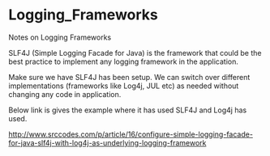 # Logging_Frameworks
Notes on Logging Frameworks


SLF4J (Simple Logging Facade for Java) is the framework that could be the best practice to implement any logging framework in the application. 

Make sure we have SLF4J has been setup. We can switch over different implementations (frameworks like Log4j, JUL etc) as needed without changing any code in application.

Below link is gives the example where it has used SLF4J and Log4j has used.

http://www.srccodes.com/p/article/16/configure-simple-logging-facade-for-java-slf4j-with-log4j-as-underlying-logging-framework
